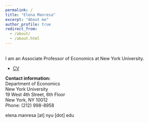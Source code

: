 ```yaml
---
permalink: /
title: "Elena Manresa"
excerpt: "About me"
author_profile: true
redirect_from: 
  - /about/
  - /about.html
---
```


\
I am an Associate Professor of Economics at New York University.

- [CV](files/CV.pdf)

**Contact information:** <br>
Department of Economics <br>
New York University <br>
19 West 4th Street, 6th Floor <br>
New York, NY 10012 <br>
Phone: (212) 998-8958 <br>

elena.manresa [at] nyu [dot] edu


